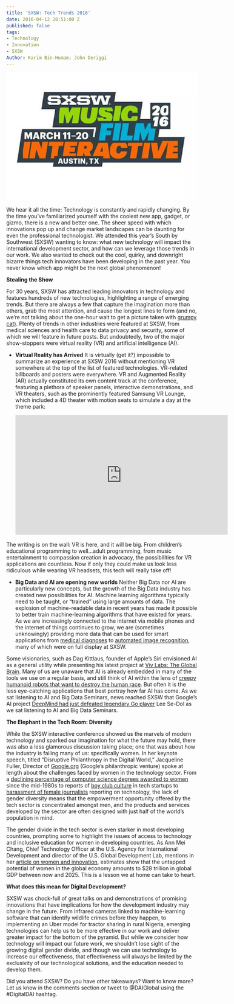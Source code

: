 ```yaml
---
title: 'SXSW: Tech Trends 2016'
date: 2016-04-12 20:51:00 Z
published: false
tags:
- Technology
- Innovation
- SXSW
Author: Karim Bin-Humam; John Deriggi
---
```


![sxsw.png](/uploads/sxsw.png)

We hear it all the time: Technology is constantly and rapidly changing. By the time you’ve familiarized yourself with the coolest new app, gadget, or gizmo, there is a new and better one. The sheer speed with which innovations pop up and change market landscapes can be daunting for even the professional technologist. We attended this year’s South by Southwest (SXSW) wanting to know: what new technology will impact the international development sector, and how can we leverage those trends in our work. We also wanted to check out the cool, quirky, and downright bizarre things tech innovators have been developing in the past year. You never know which app might be the next global phenomenon!

<!--more-->

**Stealing the Show**

For 30 years, SXSW has attracted leading innovators in technology and features hundreds of new technologies, highlighting a range of emerging trends. But there are always a few that capture the imagination more than others, grab the most attention, and cause the longest lines to form (and no, we’re not talking about the one-hour wait to get a picture taken with [grumpy cat)](https://www.yahoo.com/style/absolutely-insane-lines-exist-to-see-grumpy-cat-at-113698908357.html). Plenty of trends in other industries were featured at SXSW, from medical sciences and health care to data privacy and security, some of which we will feature in future posts. But undoubtedly, two of the major show-stoppers were virtual reality (VR) and artificial intelligence (AI).

* **Virtual Reality has Arrived**
  It is virtually (get it?) impossible to summarize an experience at SXSW 2016 without mentioning VR somewhere at the top of the list of featured technologies. VR-related billboards and posters were everywhere. VR and Augmented Reality (AR) actually constituted its own content track at the conference, featuring a plethora of speaker panels, interactive demonstrations, and VR theaters, such as the prominently featured Samsung VR Lounge, which included a 4D theater with motion seats to simulate a day at the theme park:

  <iframe width="560" height="315" src="https://www.youtube.com/embed/9VpS9-BzQuM" frameborder="0" allowfullscreen></iframe>

The writing is on the wall: VR is here, and it will be big. From children’s educational programming to well…adult programming, from music entertainment to compassion creation in advocacy, the possibilities for VR applications are countless. Now if only they could make us look less ridiculous while wearing VR headsets, this tech will really take off!

* **Big Data and AI are opening new worlds**
  Neither Big Data nor AI are particularly new concepts, but the growth of the Big Data industry has created new possibilities for AI. Machine learning algorithms typically need to be taught, or “trained” using large amounts of data. The explosion of machine-readable data in recent years has made it possible to better train machine-learning algorithms that have existed for years. As we are increasingly connected to the internet via mobile phones and the internet of things continues to grow, we are (sometimes unknowingly) providing more data that can be used for smart applications from [medical diagnoses](http://venturebeat.com/2016/04/05/big-boston-hospital-will-use-deep-learning-tech-to-improve-healthcare/) to [automated image recognition](http://techcrunch.com/2015/05/04/video-to-data/), many of which were on full display at SXSW.

Some visionaries, such as Dag Kittlaus, founder of Apple’s Siri envisioned AI as a general utility while presenting his latest project at [Viv Labs: The Global Brain](http://viv.ai/). Many of us are unaware that AI is already embedded in many of the tools we use on a regular basis, and still think of AI within the lens of [creepy humanoid robots that want to destroy the human race](https://www.youtube.com/watch?v=W0_DPi0PmF0). But often it is the less eye-catching applications that best portray how far AI has come. As we sat listening to AI and Big Data Seminars, news reached SXSW that Google’s AI project [DeepMind had just defeated legendary Go player](http://www.theverge.com/2016/3/9/11184362/google-alphago-go-deepmind-result) Lee Se-Dol as we sat listening to AI and Big Data Seminars.

**The Elephant in the Tech Room: Diversity**

While the SXSW interactive conference showed us the marvels of modern technology and sparked our imagination for what the future may hold, there was also a less glamorous discussion taking place; one that was about how the industry is failing many of us: specifically women. In her keynote speech, titled “Disruptive Philanthropy in the Digital World,” Jacqueline Fuller, Director of [Google.org](http://google.org/) (Google’s philanthropic venture) spoke at length about the challenges faced by women in the technology sector. From a [declining percentage of computer science degrees awarded to women](http://fortune.com/2015/03/26/report-the-number-of-women-entering-computing-took-a-nosedive/) since the mid-1980s to reports of [boy club culture](http://www.theatlantic.com/business/archive/2015/03/the-sexism-of-startup-land/387184/) in tech startups to [harassment of female journalists](http://www.huffingtonpost.com/entry/women-tech-writers-abuse_us_561d3368e4b0c5a1ce60a42d) reporting on technology, the lack of gender diversity means that the empowerment opportunity offered by the tech sector is concentrated amongst men, and the products and services developed by the sector are often designed with just half of the world’s population in mind.

The gender divide in the tech sector is even starker in most developing countries, prompting some to highlight the issues of access to technology and inclusive education for women in developing countries. As Ann Mei Chang, Chief Technology Officer at the U.S. Agency for International Development and director of the U.S. Global Development Lab, mentions in her [article on women and innovation](http://www.huffingtonpost.com/ann-mei-chang/how-to-turbo-charge-devel_b_9486672.html), estimates show that the untapped potential of women in the global economy amounts to $28 trillion in global GDP between now and 2025. This is a lesson we at home can take to heart.

**What does this mean for Digital Development?**

SXSW was chock-full of great talks on and demonstrations of promising innovations that have implications for how the development industry may change in the future. From infrared cameras linked to machine-learning software that can identify wildlife crimes before they happen, to implementing an Uber model for tractor sharing in rural Nigeria, emerging technologies can help us to be more effective in our work and deliver greater impact for the bottom of the pyramid. But while we consider how technology will impact our future work, we shouldn’t lose sight of the growing digital gender divide, and though we can use technology to increase our effectiveness, that effectiveness will always be limited by the exclusivity of our technological solutions, and the education needed to develop them.

Did you attend SXSW? Do you have other takeaways? Want to know more? Let us know in the comments section or tweet to @DAIGlobal using the #DigitalDAI hashtag.